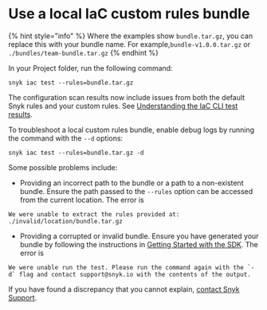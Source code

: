 # Use a local IaC custom rules bundle

{% hint style="info" %}
Where the examples show `bundle.tar.gz`, you can replace this with your bundle name. For example,`bundle-v1.0.0.tar.gz` or `./bundles/team-bundle.tar.gz`
{% endhint %}

In your Project folder, run the following command:

```
snyk iac test --rules=bundle.tar.gz
```

The configuration scan results now include issues from both the default Snyk rules and your custom rules. See [Understanding the IaC CLI test results](../../../../developer-tools/snyk-cli/scan-and-maintain-projects-using-the-cli/snyk-cli-for-iac/understand-the-iac-cli-test-results/).

To troubleshoot a local custom rules bundle, enable debug logs by running the command with the `--d` options:

```
snyk iac test --rules=bundle.tar.gz -d
```

Some possible problems include:

* Providing an incorrect path to the bundle or a path to a non-existent bundle. Ensure the path passed to the `--rules` option can be accessed from the current location. The error is

```
We were unable to extract the rules provided at: ./invalid/location/bundle.tar.gz
```

* Providing a corrupted or invalid bundle. Ensure you have generated your bundle by following the instructions in [Getting Started with the SDK](../writing-rules-using-the-sdk/). The error is

```
We were unable run the test. Please run the command again with the `-d` flag and contact support@snyk.io with the contents of the output.
```

If you have found a discrepancy that you cannot explain, [contact Snyk Support](https://support.snyk.io).

